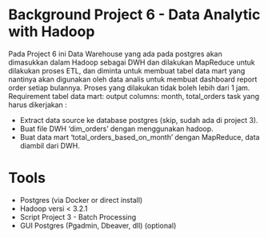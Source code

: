 # Background Project 6 - Data Analytic with Hadoop

Pada Project 6 ini Data Warehouse yang ada pada postgres akan dimasukkan dalam Hadoop sebagai DWH dan dilakukan MapReduce untuk dilakukan proses ETL, dan diminta untuk membuat tabel data mart yang nantinya akan digunakan oleh data analis untuk membuat dashboard report order setiap bulannya. Proses yang dilakukan tidak boleh lebih dari 1 jam.
Requirement tabel data mart:
output columns: month, total_orders
 task yang harus dikerjakan :
- Extract data source ke database postgres (skip, sudah ada di project 3).
- Buat file DWH ‘dim_orders’ dengan menggunakan hadoop.
- Buat data mart ‘total_orders_based_on_month’ dengan MapReduce, data diambil dari DWH.

# Tools
* Postgres (via Docker or direct install)
* Hadoop versi < 3.2.1
* Script Project 3 - Batch Processing
* GUI Postgres (Pgadmin, Dbeaver, dll) (optional)
